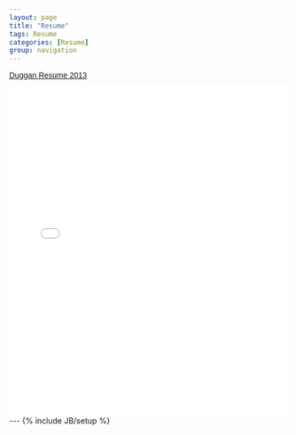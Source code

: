```yaml
---
layout: page
title: "Resume"
tags: Resume
categories: [Resume]
group: navigation
---
```

<p  style=" margin: 12px auto 6px auto; font-family: Helvetica,Arial,Sans-serif; font-style: normal; font-variant: normal; font-weight: normal; font-size: 14px; line-height: normal; font-size-adjust: none; font-stretch: normal; -x-system-font: none; display: block;">   <a title="View Duggan Resume 2013 on Scribd" href="http://www.scribd.com/doc/192942369"  style="text-decoration: underline;" >Duggan Resume 2013</a></p><iframe class="scribd_iframe_embed" src="//www.scribd.com/embeds/192942369/content?start_page=1&view_mode=scroll&show_recommendations=true" data-auto-height="false" data-aspect-ratio="undefined" scrolling="no" id="doc_22723" width="100%" height="600" frameborder="0"></iframe>
---
{% include JB/setup %}
